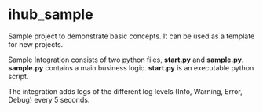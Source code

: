 # ihub_sample
Sample project to demonstrate basic concepts. It can be used as a template for new projects.

Sample Integration consists of two python files, **start.py** and **sample.py**.
**sample.py** contains a main business logic. **start.py** is an executable python script. 

The integration adds logs of the different log levels (Info, Warning, Error, Debug) every 5 seconds.